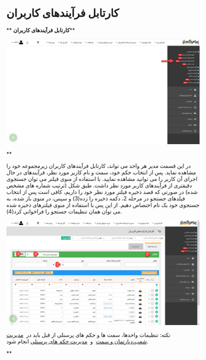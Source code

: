 # کارتابل فرآیندهای کاربران    

** **کارتابل فرآیندهای کاربران****

 ****![](kartableFarayand1.png)**** 

**

در این قسمت مدیر هر واحد می تواند، کارتابل فرآیندهای کاربران زیرمجموعه خود را مشاهده نماید. پس از انتخاب حکم خود، سمت و نام کاربر مورد نظر، فرآیندهای در حال اجرای آن کاربر را می توانید مشاهده نمایید. با استفاده از منوی فیلتر می توان جستجوی دقیقتری از فرآیندهای کاربر مورد نظر داشت. طبق شکل (ترتیب شماره های مشخص شده) در صورتی که قصد ذخیره فیلتر مورد نظر خود را داریم، کافی است پس از انتخاب فیلدهای جستجو در مرحله 2، دکمه ذخیره را زده(3) و سپس، در منوی باز شده، به جستجوی خود یک نام اختصاص دهیم. از این پس با استفاده از منوی فیلترهای ذخیره شده می توان همان تنظیمات جستجو را فراخوانی کرد(4).

![](kartableFarayand2.png)

نکته: تنظیمات واحدها، سمت ها و حکم های پرسنلی از قبل باید در  [مدیریت شعب،دپارتمان و سمت](HelpPayamgostar\BaseInformatio\BranchManagement.md)  و  [مدیریت حکم های پرسنلی](HelpPayamgostar\Setting\SecurityItemAuthorize.md) انجام شود.

**